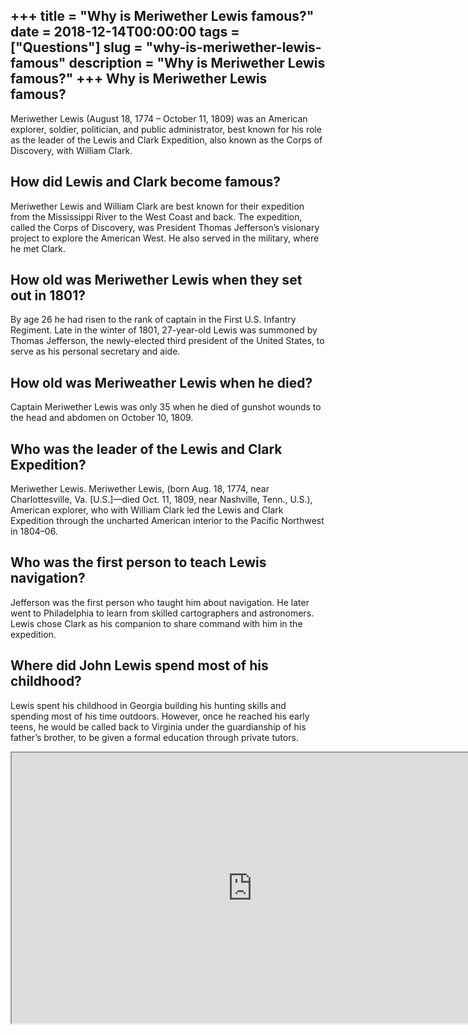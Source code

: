 +++
title = "Why is Meriwether Lewis famous?"
date = 2018-12-14T00:00:00
tags = ["Questions"]
slug = "why-is-meriwether-lewis-famous"
description = "Why is Meriwether Lewis famous?"
+++
Why is Meriwether Lewis famous?
-------------------------------

Meriwether Lewis (August 18, 1774 – October 11, 1809) was an American explorer, soldier, politician, and public administrator, best known for his role as the leader of the Lewis and Clark Expedition, also known as the Corps of Discovery, with William Clark.

How did Lewis and Clark become famous?
--------------------------------------

Meriwether Lewis and William Clark are best known for their expedition from the Mississippi River to the West Coast and back. The expedition, called the Corps of Discovery, was President Thomas Jefferson’s visionary project to explore the American West. He also served in the military, where he met Clark.

How old was Meriwether Lewis when they set out in 1801?
-------------------------------------------------------

By age 26 he had risen to the rank of captain in the First U.S. Infantry Regiment. Late in the winter of 1801, 27-year-old Lewis was summoned by Thomas Jefferson, the newly-elected third president of the United States, to serve as his personal secretary and aide.

How old was Meriweather Lewis when he died?
-------------------------------------------

Captain Meriwether Lewis was only 35 when he died of gunshot wounds to the head and abdomen on October 10, 1809.

Who was the leader of the Lewis and Clark Expedition?
-----------------------------------------------------

Meriwether Lewis. Meriwether Lewis, (born Aug. 18, 1774, near Charlottesville, Va. \[U.S.\]—died Oct. 11, 1809, near Nashville, Tenn., U.S.), American explorer, who with William Clark led the Lewis and Clark Expedition through the uncharted American interior to the Pacific Northwest in 1804–06.

Who was the first person to teach Lewis navigation?
---------------------------------------------------

Jefferson was the first person who taught him about navigation. He later went to Philadelphia to learn from skilled cartographers and astronomers. Lewis chose Clark as his companion to share command with him in the expedition.

Where did John Lewis spend most of his childhood?
-------------------------------------------------

Lewis spent his childhood in Georgia building his hunting skills and spending most of his time outdoors. However, once he reached his early teens, he would be called back to Virginia under the guardianship of his father’s brother, to be given a formal education through private tutors.

<iframe allow="accelerometer; autoplay; clipboard-write; encrypted-media; gyroscope; picture-in-picture" allowfullscreen="" class="__youtube_prefs__  epyt-is-override  no-lazyload" data-no-lazy="1" data-origheight="433" data-origwidth="770" data-skipgform_ajax_framebjll="" height="433" id="_ytid_68086" loading="lazy" src="https://www.youtube.com/embed/cuYyrhDhzzU?enablejsapi=1&autoplay=0&cc_load_policy=0&cc_lang_pref=&iv_load_policy=1&loop=0&modestbranding=0&rel=1&fs=1&playsinline=0&autohide=2&theme=dark&color=red&controls=1&" title="YouTube player" width="770"></iframe>